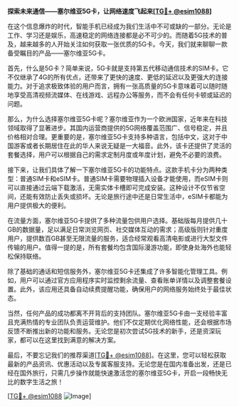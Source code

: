**探索未来通信——塞尔维亚5G卡，让网络速度飞起来[[TG💪+ @esim1088](https://t.me/s/esim1088)]**

在这个信息爆炸的时代，智能手机已经成为我们生活中不可或缺的一部分。无论是工作、学习还是娱乐，高速稳定的网络连接都是必不可少的。而随着5G技术的普及，越来越多的人开始关注如何获取一张优质的5G卡。今天，我们就来聊聊一款备受瞩目的产品——塞尔维亚5G卡。

首先，什么是5G卡？简单来说，5G卡就是支持第五代移动通信技术的SIM卡。它不仅继承了4G的所有优点，还带来了更快的速度、更低的延迟以及更强大的连接能力。对于追求极致体验的用户而言，拥有一张高质量的5G卡意味着可以随时随地享受高清视频流媒体、在线游戏、远程办公等服务，而不会有任何卡顿或延迟的问题。

那么，为什么选择塞尔维亚5G卡呢？塞尔维亚作为一个欧洲国家，近年来在科技领域取得了显著进步。其国内运营商提供的5G网络覆盖范围广、信号稳定，并且价格相对合理。更重要的是，塞尔维亚5G卡支持多种语言，包括中文，这对于中国游客或者长期居住在此的华人来说无疑是一大福音。此外，该卡还提供了灵活的套餐选择，用户可以根据自己的需求定制月度或年度计划，避免不必要的浪费。

接下来，让我们具体了解一下塞尔维亚5G卡的功能特点。这款手机卡分为两种类型：普通SIM卡和eSIM卡。普通SIM卡需要物理插入设备才能使用，而eSIM卡则可以直接通过云端下载激活，无需实体卡槽即可完成安装。这种设计不仅节省空间，还能有效防止丢失或损坏。无论是旅行途中还是日常生活中，eSIM卡都能为用户提供极大的便利。

在流量方面，塞尔维亚5G卡提供了多种流量包供用户选择。基础版每月提供几十GB的数据量，足以满足日常浏览网页、社交媒体互动的需求；高级版则针对重度用户，提供数百GB甚至无限流量的服务，适合经常观看高清电影或进行大型文件传输的用户。值得一提的是，所有套餐均包含国际漫游功能，即使身处海外也能轻松保持联络。

除了基础的通话和短信服务外，塞尔维亚5G卡还集成了许多智能化管理工具。例如，用户可以通过官方应用程序实时监控剩余流量、查看账单详情以及调整套餐设置。此外，该应用还具备自动续费提醒功能，确保用户的网络服务始终处于最佳状态。

当然，任何产品的成功都离不开背后的支持团队。塞尔维亚5G卡由一支经验丰富且充满热情的专业团队负责运营维护。他们不仅定期优化网络性能，还会根据市场反馈不断推出新的功能和服务。无论您是初次尝试5G技术的新手，还是资深玩家，都可以在这里找到满意的解决方案。

最后，不要忘记我们的推荐渠道[[TG💪+ @esim1088](https://t.me/s/esim1088)]。在这里，您可以轻松获取最新的产品资讯、优惠活动以及专属客服支持。无论您是在国内准备出发，还是已经在国外旅行，只需几步操作就能快速激活您的塞尔维亚5G卡，开启一段畅快无比的数字生活之旅！

[[TG💪+ @esim1088](https://t.me/s/esim1088) ![Image](https://i.postimg.cc/4NQfJmqS/Snipaste-2025-05-13-00-14-12.png)]